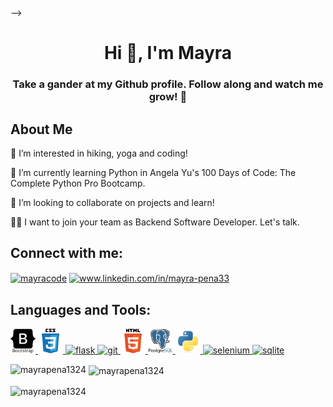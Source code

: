 <!-- 


<a href = 'https://www.linkedin.com/in/mayra-pena33/'> <img width = '32px' align= 'center' src="https://raw.githubusercontent.com/rahulbanerjee26/githubAboutMeGenerator/main/icons/linked-in-alt.svg"/></a>
&nbsp; 
<a href = 'https://twitter.com/MayraCode'> <img width = '32px' align= 'center' src="https://raw.githubusercontent.com/rahulbanerjee26/githubAboutMeGenerator/main/icons/twitter.svg"/></a>


<br>

[![Maya's GitHub stats](https://github-readme-stats.vercel.app/api?username=mayrapena1324&theme=tokyonight)](https://github.com/mayrapena1324/github-readme-stats)
 --> -->
<h1 align="center">Hi 👋, I'm Mayra</h1>
<h3 align="center"> Take a gander at my Github profile. Follow along and watch me grow! 🌱</h3>

<h2>
    About Me
</h2>

 👀 I’m interested in hiking, yoga and coding!
 
 🌱 I’m currently learning Python in Angela Yu's 100 Days of Code: The Complete Python Pro Bootcamp.
 
 💞️ I’m looking to collaborate on projects and learn!
 
 💪🏽 I want to join your team as Backend Software Developer. Let's talk.
 
<h2 align="left">Connect with me:</h2>


<p align="left">
<a href="https://twitter.com/mayracode" target="blank"><img align="center" src="https://raw.githubusercontent.com/rahuldkjain/github-profile-readme-generator/master/src/images/icons/Social/twitter.svg" alt="mayracode" height="30" width="40" /></a>
<a href="https://linkedin.com/in/www.linkedin.com/in/mayra-pena33" target="blank"><img align="center" src="https://raw.githubusercontent.com/rahuldkjain/github-profile-readme-generator/master/src/images/icons/Social/linked-in-alt.svg" alt="www.linkedin.com/in/mayra-pena33" height="30" width="40" /></a>
</p>

<h2 align="left">Languages and Tools:</h2>

<p align="left"> <a href="https://getbootstrap.com" target="_blank" rel="noreferrer"> <img src="https://raw.githubusercontent.com/devicons/devicon/master/icons/bootstrap/bootstrap-plain-wordmark.svg" alt="bootstrap" width="40" height="40"/> </a> <a href="https://www.w3schools.com/css/" target="_blank" rel="noreferrer"> <img src="https://raw.githubusercontent.com/devicons/devicon/master/icons/css3/css3-original-wordmark.svg" alt="css3" width="40" height="40"/> </a> <a href="https://flask.palletsprojects.com/" target="_blank" rel="noreferrer"> <img src="https://www.vectorlogo.zone/logos/pocoo_flask/pocoo_flask-icon.svg" alt="flask" width="40" height="40"/> </a> <a href="https://git-scm.com/" target="_blank" rel="noreferrer"> <img src="https://www.vectorlogo.zone/logos/git-scm/git-scm-icon.svg" alt="git" width="40" height="40"/> </a> <a href="https://www.w3.org/html/" target="_blank" rel="noreferrer"> <img src="https://raw.githubusercontent.com/devicons/devicon/master/icons/html5/html5-original-wordmark.svg" alt="html5" width="40" height="40"/> </a> <a href="https://www.postgresql.org" target="_blank" rel="noreferrer"> <img src="https://raw.githubusercontent.com/devicons/devicon/master/icons/postgresql/postgresql-original-wordmark.svg" alt="postgresql" width="40" height="40"/> </a> <a href="https://www.python.org" target="_blank" rel="noreferrer"> <img src="https://raw.githubusercontent.com/devicons/devicon/master/icons/python/python-original.svg" alt="python" width="40" height="40"/> </a> <a href="https://www.selenium.dev" target="_blank" rel="noreferrer"> <img src="https://raw.githubusercontent.com/detain/svg-logos/780f25886640cef088af994181646db2f6b1a3f8/svg/selenium-logo.svg" alt="selenium" width="40" height="40"/> </a> <a href="https://www.sqlite.org/" target="_blank" rel="noreferrer"> <img src="https://www.vectorlogo.zone/logos/sqlite/sqlite-icon.svg" alt="sqlite" width="40" height="40"/> </a> </p>

<p><img align="left" src="https://github-readme-stats.vercel.app/api/top-langs?username=mayrapena1324&show_icons=true&locale=en&layout=compact" alt="mayrapena1324" /></p>

<p>&nbsp;<img align="center" src="https://github-readme-stats.vercel.app/api?username=mayrapena1324&show_icons=true&locale=en" alt="mayrapena1324" /></p>

<p><img align="center" src="https://github-readme-streak-stats.herokuapp.com/?user=mayrapena1324&" alt="mayrapena1324" /></p>
